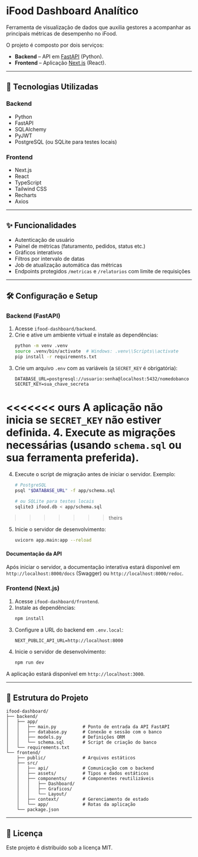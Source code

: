 # iFood Dashboard Analítico

Ferramenta de visualização de dados que auxilia gestores a acompanhar as principais métricas de desempenho no iFood.

O projeto é composto por dois serviços:

- **Backend** – API em [FastAPI](https://fastapi.tiangolo.com/) (Python).
- **Frontend** – Aplicação [Next.js](https://nextjs.org/) (React).

---

## 🚀 Tecnologias Utilizadas

### Backend
- Python
- FastAPI
- SQLAlchemy
- PyJWT
- PostgreSQL (ou SQLite para testes locais)

### Frontend
- Next.js
- React
- TypeScript
- Tailwind CSS
- Recharts
- Axios

---

## ✨ Funcionalidades
- Autenticação de usuário
- Painel de métricas (faturamento, pedidos, status etc.)
- Gráficos interativos
- Filtros por intervalo de datas
- Job de atualização automática das métricas
- Endpoints protegidos `/metricas` e `/relatorios` com limite de requisições

---

## 🛠️ Configuração e Setup

### Backend (FastAPI)
1. Acesse `ifood-dashboard/backend`.
2. Crie e ative um ambiente virtual e instale as dependências:
   ```bash
   python -m venv .venv
   source .venv/bin/activate  # Windows: .venv\\Scripts\\activate
   pip install -r requirements.txt
   ```
3. Crie um arquivo `.env` com as variáveis (a `SECRET_KEY` é obrigatória):
   ```
   DATABASE_URL=postgresql://usuario:senha@localhost:5432/nomedobanco
   SECRET_KEY=sua_chave_secreta
   ```
<<<<<<< ours
   A aplicação não inicia se `SECRET_KEY` não estiver definida.
4. Execute as migrações necessárias (usando `schema.sql` ou sua ferramenta preferida).
=======
4. Execute o script de migração antes de iniciar o servidor. Exemplo:
   ```bash
   # PostgreSQL
   psql "$DATABASE_URL" -f app/schema.sql

   # ou SQLite para testes locais
   sqlite3 ifood.db < app/schema.sql
   ```
>>>>>>> theirs
5. Inicie o servidor de desenvolvimento:
   ```bash
   uvicorn app.main:app --reload
   ```

#### Documentação da API

Após iniciar o servidor, a documentação interativa estará disponível em `http://localhost:8000/docs` (Swagger) ou `http://localhost:8000/redoc`.

### Frontend (Next.js)
1. Acesse `ifood-dashboard/frontend`.
2. Instale as dependências:
   ```bash
   npm install
   ```
3. Configure a URL do backend em `.env.local`:
   ```
   NEXT_PUBLIC_API_URL=http://localhost:8000
   ```
4. Inicie o servidor de desenvolvimento:
   ```bash
   npm run dev
   ```

A aplicação estará disponível em `http://localhost:3000`.

---

## 📂 Estrutura do Projeto

```
ifood-dashboard/
├── backend/
│   ├── app/
│   │   ├── main.py          # Ponto de entrada da API FastAPI
│   │   ├── database.py      # Conexão e sessão com o banco
│   │   ├── models.py        # Definições ORM
│   │   └── schema.sql       # Script de criação do banco
│   └── requirements.txt
└── frontend/
    ├── public/              # Arquivos estáticos
    ├── src/
    │   ├── api/             # Comunicação com o backend
    │   ├── assets/          # Tipos e dados estáticos
    │   ├── components/      # Componentes reutilizáveis
    │   │   ├── Dashboard/
    │   │   ├── Graficos/
    │   │   └── Layout/
    │   ├── context/         # Gerenciamento de estado
    │   └── app/             # Rotas da aplicação
    └── package.json
```

---

## 📄 Licença

Este projeto é distribuído sob a licença MIT.

